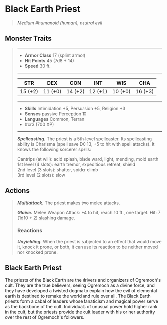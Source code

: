 # Black Earth Priest
>*Medium #humanoid (human), neutral evil*
## Monster Traits
>___
>- **Armor Class** 17 (splint armor)
>- **Hit Points** 45 (7d8 + 14)
>- **Speed** 30 ft.
>___
>|STR|DEX|CON|INT|WIS|CHA|
>|:---:|:---:|:---:|:---:|:---:|:---:|
>|15 (+2)|11 (+0)|14 (+2)|12 (+1)|10 (+0)|16 (+3)|
>___
>- **Skills** Intimidation +5, Persuasion +5, Religion +3
>- **Senses** passive Perception 10
>- **Languages** Common, Terran
>- #cr3 (700 XP)
>___
>***Spellcasting.*** The priest is a 5th-level spellcaster. Its spellcasting ability is Charisma (spell save DC 13, +5 to hit with spell attacks). It knows the following sorcerer spells:  
>
>Cantrips (at will): acid splash, blade ward, light, mending, mold earth  
>1st level (4 slots): earth tremor, expeditious retreat, shield  
>2nd level (3 slots): shatter, spider climb  
>3rd level (2 slots): slow  
>
## Actions
>***Multiattack.*** The priest makes two melee attacks.  
>
>***Glaive.*** Melee Weapon Attack: +4 to hit, reach 10 ft., one target. Hit: 7 (1d10 + 2) slashing damage.  
>
>### Reactions
>***Unyielding.*** When the priest is subjected to an effect that would move it, knock it prone, or both, it can use its reaction to be neither moved nor knocked prone.
## Black Earth Priest
The priests of the Black Earth are the drivers and organizers of Ogremoch's cult. They are the true believers, seeing Ogremoch as a divine force, and they have developed a twisted dogma to explain how the evil of elemental earth is destined to remake the world and rule over all. The Black Earth priests form a cabal of leaders whose fanaticism and magical power serve as the backbone of the cult. Individuals of unusual power hold higher rank in the cult, but the priests provide the cult leader with his or her authority over the rest of Ogremoch's followers.